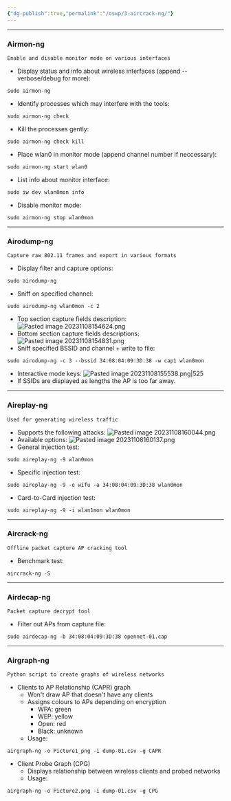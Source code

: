 ```yaml
---
{"dg-publish":true,"permalink":"/oswp/3-aircrack-ng/"}
---
```


-------------------------
### Airmon-ng
	Enable and disable monitor mode on various interfaces
- Display status and info about wireless interfaces (append --verbose/debug for more):
```
sudo airmon-ng
```
- Identify processes which may interfere with the tools:
```
sudo airmon-ng check
```
- Kill the processes gently:
```
sudo airmon-ng check kill
```
- Place wlan0 in monitor mode (append channel number if neccessary):
```
sudo airmon-ng start wlan0
```
- List info about monitor interface:
```
sudo iw dev wlan0mon info
```
- Disable monitor mode:
```
sudo airmon-ng stop wlan0mon
```

--------
### Airodump-ng
	Capture raw 802.11 frames and export in various formats
- Display filter and capture options:
```
sudo airodump-ng
```
- Sniff on specified channel:
```
sudo airodump-ng wlan0mon -c 2
```
- Top section capture fields description:
![Pasted image 20231108154624.png](/img/user/IMAGES/Pasted%20image%2020231108154624.png)
- Bottom section capture fields descriptions:
![Pasted image 20231108154831.png](/img/user/IMAGES/Pasted%20image%2020231108154831.png)
- Sniff specified BSSID and channel + write to file:
```
sudo airodump-ng -c 3 --bssid 34:08:04:09:3D:38 -w cap1 wlan0mon
```
- Interactive mode keys:
 ![Pasted image 20231108155538.png|525](/img/user/IMAGES/Pasted%20image%2020231108155538.png)
- If SSIDs are displayed as lengths the AP is too far away.

------
### Aireplay-ng
	Used for generating wireless traffic
- Supports the following attacks:
  ![Pasted image 20231108160044.png](/img/user/IMAGES/Pasted%20image%2020231108160044.png)
- Available options:
  ![Pasted image 20231108160137.png](/img/user/IMAGES/Pasted%20image%2020231108160137.png)
- General injection test:
```
sudo aireplay-ng -9 wlan0mon
```
- Specific injection test:
```
sudo aireplay-ng -9 -e wifu -a 34:08:04:09:3D:38 wlan0mon
```
- Card-to-Card injection test:
```
sudo aireplay-ng -9 -i wlan1mon wlan0mon
```

----------
### Aircrack-ng
	Offline packet capture AP cracking tool
- Benchmark test:
```
aircrack-ng -S  
```


----
### Airdecap-ng
	Packet capture decrypt tool
- Filter out APs from capture file:
```
sudo airdecap-ng -b 34:08:04:09:3D:38 opennet-01.cap
```


------
### Airgraph-ng
	Python script to create graphs of wireless networks
- Clients to AP Relationship (CAPR) graph
	- Won't draw AP that doesn't have any clients
	- Assigns colours to APs depending on encryption
		- WPA: green
		- WEP: yellow
		- Open: red
		- Black: unknown
	- Usage:
```
airgraph-ng -o Picture1_png -i dump-01.csv -g CAPR
```
- Client Probe Graph (CPG)
	- Displays relationship between wireless clients and probed networks
	- Usage:
```
airgraph-ng -o Picture2.png -i dump-01.csv -g CPG
```